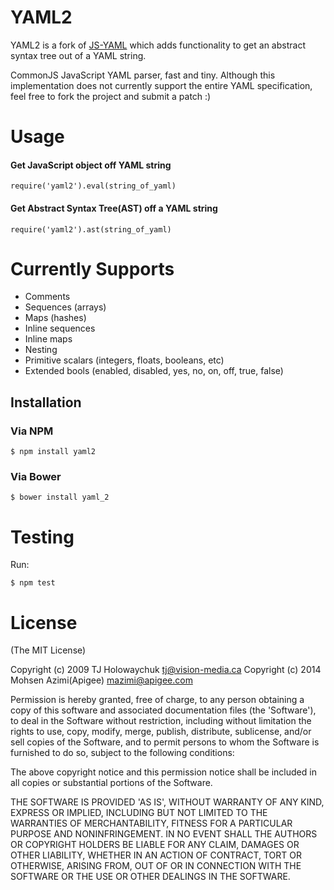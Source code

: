 
# YAML2

YAML2 is a fork of [JS-YAML](https://github.com/visionmedia/js-yaml) which adds functionality to get an abstract syntax tree out of a YAML string.

CommonJS JavaScript YAML parser, fast and tiny. Although this implementation
does not currently support the entire YAML specification, feel free to
fork the project and submit a patch :) 

# Usage


#### Get JavaScript object off YAML string
    require('yaml2').eval(string_of_yaml)
#### Get Abstract Syntax Tree(AST) off a YAML string
    require('yaml2').ast(string_of_yaml)
    
# Currently Supports

  * Comments
  * Sequences (arrays)
  * Maps (hashes)
  * Inline sequences
  * Inline maps
  * Nesting
  * Primitive scalars (integers, floats, booleans, etc)
  * Extended bools (enabled, disabled, yes, no, on, off, true, false)
  
## Installation


### Via NPM
    $ npm install yaml2

### Via Bower
    $ bower install yaml_2
    
# Testing

Run:

    $ npm test

# License 

(The MIT License)

Copyright (c) 2009 TJ Holowaychuk <tj@vision-media.ca>
Copyright (c) 2014 Mohsen Azimi(Apigee) <mazimi@apigee.com>

Permission is hereby granted, free of charge, to any person obtaining
a copy of this software and associated documentation files (the
'Software'), to deal in the Software without restriction, including
without limitation the rights to use, copy, modify, merge, publish,
distribute, sublicense, and/or sell copies of the Software, and to
permit persons to whom the Software is furnished to do so, subject to
the following conditions:

The above copyright notice and this permission notice shall be
included in all copies or substantial portions of the Software.

THE SOFTWARE IS PROVIDED 'AS IS', WITHOUT WARRANTY OF ANY KIND,
EXPRESS OR IMPLIED, INCLUDING BUT NOT LIMITED TO THE WARRANTIES OF
MERCHANTABILITY, FITNESS FOR A PARTICULAR PURPOSE AND NONINFRINGEMENT.
IN NO EVENT SHALL THE AUTHORS OR COPYRIGHT HOLDERS BE LIABLE FOR ANY
CLAIM, DAMAGES OR OTHER LIABILITY, WHETHER IN AN ACTION OF CONTRACT,
TORT OR OTHERWISE, ARISING FROM, OUT OF OR IN CONNECTION WITH THE
SOFTWARE OR THE USE OR OTHER DEALINGS IN THE SOFTWARE.
